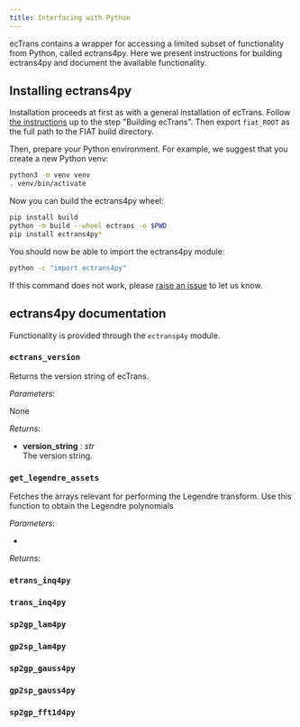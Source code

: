 ```yaml
---
title: Interfacing with Python
---
```


ecTrans contains a wrapper for accessing a limited subset of functionality from Python, called ectrans4py. Here we present instructions for building ectrans4py and document the available functionality.

## Installing ectrans4py

Installation proceeds at first as with a general installation of ecTrans. Follow [the instructions](installation.html) up to the step "Building ecTrans". Then export `fiat_ROOT` as the full path to the FIAT build directory.

Then, prepare your Python environment. For example, we suggest that you create a new Python venv:

```bash
python3 -m venv venv
. venv/bin/activate
```

Now you can build the ectrans4py wheel:

```bash
pip install build
python -m build --wheel ectrans -o $PWD
pip install ectrans4py*
```

You should now be able to import the ectrans4py module:

```bash
python -c "import ectrans4py"
```

If this command does not work, please [raise an issue](https://github.com/ecmwf-ifs/ectrans/issues) to let us know.

## ectrans4py documentation

Functionality is provided through the `ectransp4y` module. 

### `ectrans_version`

Returns the version string of ecTrans.

_Parameters_:

None

_Returns_:

- **version_string** : _str_  
  The version string.

### `get_legendre_assets`

Fetches the arrays relevant for performing the Legendre transform. Use this function to obtain the Legendre polynomials

_Parameters_:

- 

_Returns_:

### `etrans_inq4py`

### `trans_inq4py`

### `sp2gp_lam4py`

### `gp2sp_lam4py`

### `sp2gp_gauss4py`

### `gp2sp_gauss4py`

### `sp2gp_fft1d4py`

